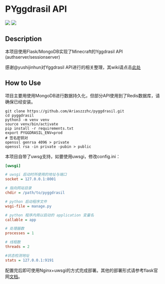 # PYggdrasil API

![](https://img.shields.io/badge/language-python-blue.svg) ![](https://img.shields.io/badge/coverage-50%25-orange.svg)

## Description

本项目使用Flask/MongoDB实现了Minecraft的Yggdrasil API (authserver/sessionserver)

感谢@yushijinhun对Yggdrasil API进行的相关整理，其wiki请点击[此处](https://github.com/yushijinhun/authlib-injector/wiki)



## How to Use

项目主要用使用MongoDB进行数据持久化，但部分API使用到了Redis数据库，请确保已经安装。

```shell
git clone https://github.com/Ariaszzzhc/pyggdrasil.git
cd pyggdrasil
python3 -m venv venv
source venv/bin/activate
pip install -r requirements.txt
export PYGGDRASIL_ENV=prod
# 签名密钥对
openssl genrsa 4096 > private
openssl rsa -in private -pubin > public
```

本项目自带了uwsg支持，如要使用uwsgi，修改config.ini：

```ini
[uwsgi]

# uwsgi 启动时所使用的地址与端口
socket = 127.0.0.1:8001

# 指向网站目录
chdir = /path/to/pyggdrasil

# python 启动程序文件
wsgi-file = manage.py

# python 程序内用以启动的 application 变量名
callable = app

# 处理器数
processes = 1

# 线程数
threads = 2

#状态检测地址
stats = 127.0.0.1:9191
```

配置完后即可使用Nginx+uwsgi的方式完成部署。其他的部署形式请参考flask官网[文档](http://flask.pocoo.org/docs/1.0/deploying/)。

